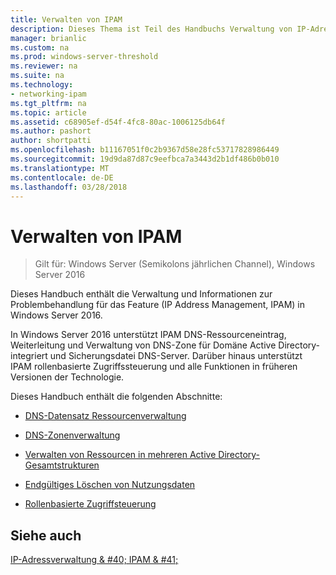 ```yaml
---
title: Verwalten von IPAM
description: Dieses Thema ist Teil des Handbuchs Verwaltung von IP-Adressverwaltung (IPAM) in Windows Server2016.
manager: brianlic
ms.custom: na
ms.prod: windows-server-threshold
ms.reviewer: na
ms.suite: na
ms.technology:
- networking-ipam
ms.tgt_pltfrm: na
ms.topic: article
ms.assetid: c68905ef-d54f-4fc8-80ac-1006125db64f
ms.author: pashort
author: shortpatti
ms.openlocfilehash: b11167051f0c2b9367d58e28fc53717828986449
ms.sourcegitcommit: 19d9da87d87c9eefbca7a3443d2b1df486b0b010
ms.translationtype: MT
ms.contentlocale: de-DE
ms.lasthandoff: 03/28/2018
---
```

# <a name="manage-ipam"></a>Verwalten von IPAM

>Gilt für: Windows Server (Semikolons jährlichen Channel), Windows Server 2016

Dieses Handbuch enthält die Verwaltung und Informationen zur Problembehandlung für das Feature (IP Address Management, IPAM) in Windows Server 2016.  
  
In Windows Server 2016 unterstützt IPAM DNS-Ressourceneintrag, Weiterleitung und Verwaltung von DNS-Zone für Domäne Active Directory-integriert und Sicherungsdatei DNS-Server. Darüber hinaus unterstützt IPAM rollenbasierte Zugriffssteuerung und alle Funktionen in früheren Versionen der Technologie.  
  
Dieses Handbuch enthält die folgenden Abschnitte:  
  
-   [DNS-Datensatz Ressourcenverwaltung](../../technologies/ipam/DNS-Resource-Record-Management.md)  
  
-   [DNS-Zonenverwaltung](../../technologies/ipam/DNS-Zone-Management.md)  
  
-   [Verwalten von Ressourcen in mehreren Active Directory-Gesamtstrukturen](../../technologies/ipam/Manage-Resources-in-Multiple-Active-Directory-Forests.md)  
  
-  [Endgültiges Löschen von Nutzungsdaten](../../technologies/ipam/Purge-Utilization-Data.md)  
  
-   [Rollenbasierte Zugriffsteuerung](../../technologies/ipam/Role-based-Access-Control.md)  
  
## <a name="see-also"></a>Siehe auch  
[IP-Adressverwaltung & #40; IPAM & #41;](IP-Address-Management--IPAM-.md)  
  


